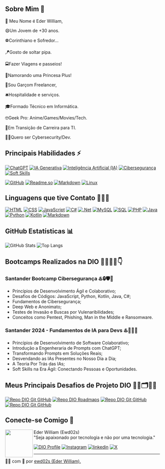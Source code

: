 ## Sobre Mim 💬
👋 Meu Nome é Eder William,

😄Um Jovem de +30 anos.

⚽Corinthiano e Sofredor...

🪁Gosto de soltar pipa.

🚍Fazer Viagens e passeios!

💍Namorando uma Princesa Plus!

🤵Sou Garçom Freelancer,

🛎️Hospitalidade e serviços.

🎓Formado Técnico em Informática.

🤓Geek Pro: Anime/Games/Movies/Tech.

🌱Em Transição de Carreira para TI.

👨‍💻Quero ser Cybersecurity/Dev.

## Principais Habilidades ⚡
[![ChatGPT](https://img.shields.io/badge/ChatGPT-000?style=for-the-badge&logo=OpenAI)](https://openai.com/chatgpt/)
[![IA Generativa](https://img.shields.io/badge/IA%20Generativa-000?style=for-the-badge&logo=GenerativeAI)]()
[![Inteligência Artificial (IA)](https://img.shields.io/badge/Inteligência%20Artificial-000?style=for-the-badge&logo=AI)]()
[![Cibersegurança](https://img.shields.io/badge/Cibersegurança-000?style=for-the-badge&logo=cybersecurity)]()
[![Soft Skills](https://img.shields.io/badge/Soft%20Skill-000?style=for-the-badge&logo=Soft%20Skill)]()

[![GitHub](https://img.shields.io/badge/GitHub-000?style=for-the-badge&logo=github)](https://docs.github.com/)
[![Readme.so](https://img.shields.io/badge/Readme-000?style=for-the-badge&logo=Readme)](https://readme.so/pt)
[![Markdown](https://img.shields.io/badge/Markdown-000?style=for-the-badge&logo=Markdown)](https://www.markdownguide.org/)
[![Linux](https://img.shields.io/badge/Linux-000?style=for-the-badge&logo=Linux)](https://www.linux.org/)

## Linguagens que tive Contato 👨🏾‍💻
[![HTML](https://img.shields.io/badge/HTML-000?style=for-the-badge&logo=HTML5)](https://developer.mozilla.org/pt-BR/docs/Web/HTML)
[![CSS](https://img.shields.io/badge/CSS-000?style=for-the-badge&logo=CSS3)](https://developer.mozilla.org/pt-BR/docs/Web/CSS)
[![JavaScript](https://img.shields.io/badge/JavaScript-000?style=for-the-badge&logo=JavaScript)](https://developer.mozilla.org/pt-BR/docs/Web/JavaScript)
[![C#](https://img.shields.io/badge/C%23-000?style=for-the-badge&logo=c-sharp)](https://learn.microsoft.com/pt-br/dotnet/csharp/)
[![.Net](https://img.shields.io/badge/.Net-000?style=for-the-badge&logo=DotNet)](https://developer.mozilla.org/pt-BR/docs/Web/JavaScript)
[![MySQL](https://img.shields.io/badge/MySQL-000?style=for-the-badge&logo=MySQL)](https://www.python.org/)
[![SQL](https://img.shields.io/badge/SQL-000?style=for-the-badge&logo=SQL)](https://kotlinlang.org/)
[![PHP](https://img.shields.io/badge/PHP-000?style=for-the-badge&logo=PHP)](https://www.php.net/)
[![Java](https://img.shields.io/badge/java-%23000?style=for-the-badge&logo=openjdk)](https://www.java.com/pt-BR/download/manual.jsp)
[![Python](https://img.shields.io/badge/Python-000?style=for-the-badge&logo=Python)](https://www.python.org/)
[![Kotlin](https://img.shields.io/badge/Kotlin-000?style=for-the-badge&logo=Kotlin)](https://kotlinlang.org/)
[![Markdown](https://img.shields.io/badge/Markdown-000?style=for-the-badge&logo=Markdown)](https://www.markdownguide.org/)

## GitHub Estatísticas 📊
![GitHub Stats](https://github-readme-stats.vercel.app/api?username=ewd02s&theme=transparent&bg_color=000&border_color=30A3DC&show_icons=true&icon_color=30A3DC&title_color=E94D5F&text_color=FFF)
![Top Langs](https://github-readme-stats-git-masterrstaa-rickstaa.vercel.app/api/top-langs/?username=ewd02s&layout=compact&bg_color=000&border_color=30A3DC&title_color=E94D5F&text_color=FFF)

## Bootcamps Realizados na DIO 🧑‍💻👨‍💻👇
### Santander Bootcamp Cibersegurança ♨️🔒🛡🐧
- Princípios de Desenvolvimento Ágil e Colaborativo;
- Desafios de Códigos: JavaScript, Python, Kotlin, Java, C#;
- Fundamentos de Cibersegurança;
- Deep Web e Anonimato; 
- Testes de Invasão e Buscas por Vulenaribilidades;
- Conceitos como Pentest, Phishing, Man in the Middle e Ransomware.

### Santander 2024 - Fundamentos de IA para Devs ♨️🤖👨‍💻
- Princípios de Desenvolvimento de Software Colaborativo;
- Introdução a Engenheraria de Prompts com ChatGPT;
- Transformando Prompts em Soluções Reais;
- Desvendando as IAs Presentes no Nosso Dia a Dia;
- A Teoria Por Trás das IAs;
- Soft Skills na Era Ágil: Conectando Pessoas e Oportunidades.

## Meus Principais Desafios de Projeto DIO 🧑‍💻🗂👨‍💻
[![Repo DIO Git GitHub](https://github-readme-stats.vercel.app/api/pin/?username=elidianaandrade&repo=dio-lab-open-source&bg_color=000&border_color=30A3DC&show_icons=true&icon_color=30A3DC&title_color=E94D5F&text_color=FFF)](https://github.com/elidianaandrade/dio-lab-open-source)
[![Repo DIO Roadmaps](https://github-readme-stats.vercel.app/api/pin/?username=digitalinnovationone&repo=roadmaps&bg_color=000&border_color=30A3DC&show_icons=true&icon_color=30A3DC&title_color=E94D5F&text_color=FFF)](https://github.com/digitalinnovationone/roadmaps)
[![Repo DIO Git GitHub](https://github-readme-stats.vercel.app/api/pin/?username=cassiano-dio&repo=cibersecurity-desafio-phishing&bg_color=000&border_color=30A3DC&show_icons=true&icon_color=30A3DC&title_color=E94D5F&text_color=FFF)](https://github.com/cassiano-dio/cibersecurity-desafio-phishing)
[![Repo DIO Git GitHub](https://github-readme-stats.vercel.app/api/pin/?username=cassiano-dio&repo=cibersecurity-desafio-ransomware&bg_color=000&border_color=30A3DC&show_icons=true&icon_color=30A3DC&title_color=E94D5F&text_color=FFF)](https://github.com/cassiano-dio/cibersecurity-desafio-ransomware)

## Conecte-se Comigo 📲

<p>
    <img 
      align=left 
      margin=15 
      width=90 
      src="https://avatars.githubusercontent.com/u/93952508?v=4"
    />
Eder William (Ewd02s)<br>
"Seja apaixonado por tecnologia e não por uma tecnologia."

[![DIO Profile](https://img.shields.io/badge/Perfil%20na%20DIO-000?style=for-the-badge)](https://web.dio.me/users/Ewd02s/)
[![Instagram](https://img.shields.io/badge/instagram-000?style=for-the-badge&logo=instagram)](https://www.instagram.com/ewd02s/)
[![linkedin](https://img.shields.io/badge/linkedin-000?style=for-the-badge&logo=linkedin)](https://www.linkedin.com/in/ewd02s/)
[![X](https://img.shields.io/badge/Twitter-000?style=for-the-badge&logo=X)](https://twitter.com/ewd02s)

---

👨‍💻 com 💜 por [ewd02s (Eder William).](https://github.com/ewd02s)
